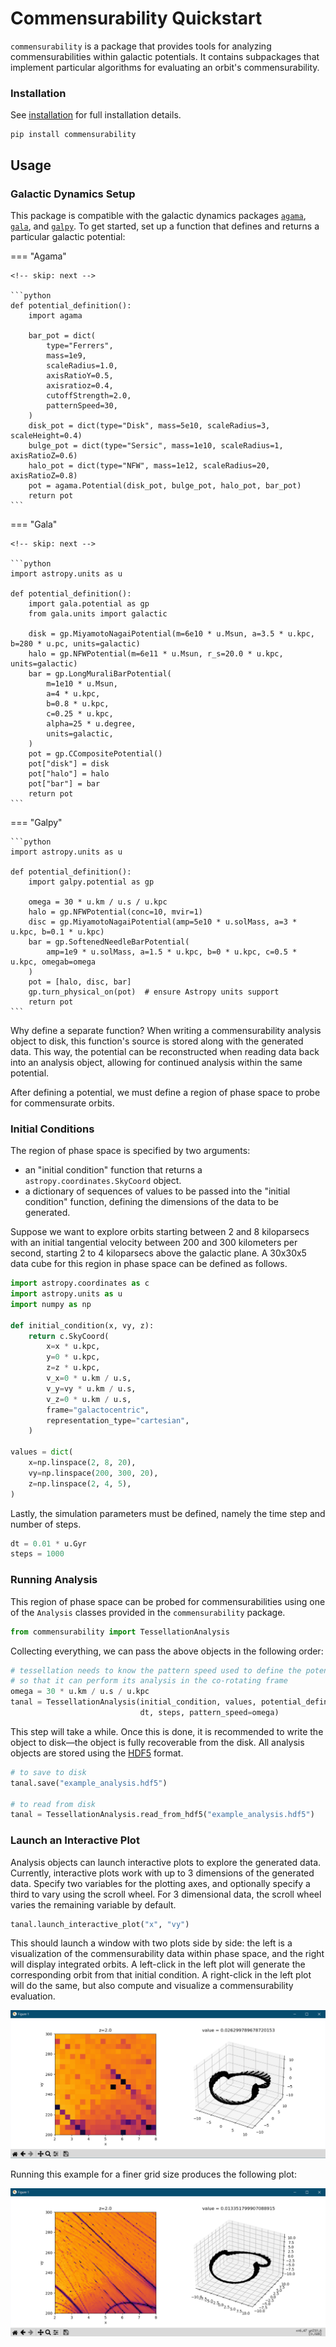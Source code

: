 # Commensurability Quickstart

`commensurability` is a package that provides tools for analyzing commensurabilities within galactic potentials. It contains subpackages that implement particular algorithms for evaluating an orbit's commensurability.

### Installation

See [installation](installation.md) for full installation details.

```
pip install commensurability
```

## Usage

### Galactic Dynamics Setup

This package is compatible with the galactic dynamics packages [`agama`](https://github.com/GalacticDynamics-Oxford/Agama), [`gala`](https://gala-astro.readthedocs.io/en/latest/), and [`galpy`](https://docs.galpy.org/en/latest/). To get started, set up a function that defines and returns a particular galactic potential:

=== "Agama"

    <!-- skip: next -->

    ```python
    def potential_definition():
        import agama

        bar_pot = dict(
            type="Ferrers",
            mass=1e9,
            scaleRadius=1.0,
            axisRatioY=0.5,
            axisratioz=0.4,
            cutoffStrength=2.0,
            patternSpeed=30,
        )
        disk_pot = dict(type="Disk", mass=5e10, scaleRadius=3, scaleHeight=0.4)
        bulge_pot = dict(type="Sersic", mass=1e10, scaleRadius=1, axisRatioZ=0.6)
        halo_pot = dict(type="NFW", mass=1e12, scaleRadius=20, axisRatioZ=0.8)
        pot = agama.Potential(disk_pot, bulge_pot, halo_pot, bar_pot)
        return pot
    ```

=== "Gala"

    <!-- skip: next -->

    ```python
    import astropy.units as u

    def potential_definition():
        import gala.potential as gp
        from gala.units import galactic

        disk = gp.MiyamotoNagaiPotential(m=6e10 * u.Msun, a=3.5 * u.kpc, b=280 * u.pc, units=galactic)
        halo = gp.NFWPotential(m=6e11 * u.Msun, r_s=20.0 * u.kpc, units=galactic)
        bar = gp.LongMuraliBarPotential(
            m=1e10 * u.Msun,
            a=4 * u.kpc,
            b=0.8 * u.kpc,
            c=0.25 * u.kpc,
            alpha=25 * u.degree,
            units=galactic,
        )
        pot = gp.CCompositePotential()
        pot["disk"] = disk
        pot["halo"] = halo
        pot["bar"] = bar
        return pot
    ```

=== "Galpy"

    ```python
    import astropy.units as u

    def potential_definition():
        import galpy.potential as gp

        omega = 30 * u.km / u.s / u.kpc
        halo = gp.NFWPotential(conc=10, mvir=1)
        disc = gp.MiyamotoNagaiPotential(amp=5e10 * u.solMass, a=3 * u.kpc, b=0.1 * u.kpc)
        bar = gp.SoftenedNeedleBarPotential(
            amp=1e9 * u.solMass, a=1.5 * u.kpc, b=0 * u.kpc, c=0.5 * u.kpc, omegab=omega
        )
        pot = [halo, disc, bar]
        gp.turn_physical_on(pot)  # ensure Astropy units support
        return pot
    ```

Why define a separate function? When writing a commensurability analysis object to disk, this function's source is stored along with the generated data. This way, the potential can be reconstructed when reading data back into an analysis object, allowing for continued analysis within the same potential.

After defining a potential, we must define a region of phase space to probe for commensurate orbits.

### Initial Conditions

The region of phase space is specified by two arguments:

- an "initial condition" function that returns a `astropy.coordinates.SkyCoord` object.
- a dictionary of sequences of values to be passed into the "initial condition" function, defining the dimensions of the data to be generated.

Suppose we want to explore orbits starting between 2 and 8 kiloparsecs with an initial tangential velocity between 200 and 300 kilometers per second, starting 2 to 4 kiloparsecs above the galactic plane. A 30x30x5 data cube for this region in phase space can be defined as follows.

```python
import astropy.coordinates as c
import astropy.units as u
import numpy as np

def initial_condition(x, vy, z):
    return c.SkyCoord(
        x=x * u.kpc,
        y=0 * u.kpc,
        z=z * u.kpc,
        v_x=0 * u.km / u.s,
        v_y=vy * u.km / u.s,
        v_z=0 * u.km / u.s,
        frame="galactocentric",
        representation_type="cartesian",
    )

values = dict(
    x=np.linspace(2, 8, 20),
    vy=np.linspace(200, 300, 20),
    z=np.linspace(2, 4, 5),
)
```

Lastly, the simulation parameters must be defined, namely the time step and number of steps.

```python
dt = 0.01 * u.Gyr
steps = 1000
```

### Running Analysis

This region of phase space can be probed for commensurabilities using one of the `Analysis` classes provided in the `commensurability` package.

```python
from commensurability import TessellationAnalysis
```

Collecting everything, we can pass the above objects in the following order:

```python
# tessellation needs to know the pattern speed used to define the potential
# so that it can perform its analysis in the co-rotating frame
omega = 30 * u.km / u.s / u.kpc
tanal = TessellationAnalysis(initial_condition, values, potential_definition,
                             dt, steps, pattern_speed=omega)
```

This step will take a while. Once this is done, it is recommended to write the object to disk—the object is fully recoverable from the disk. All analysis objects are stored using the [HDF5](https://www.hdfgroup.org/solutions/hdf5/) format.

```python
# to save to disk
tanal.save("example_analysis.hdf5")

# to read from disk
tanal = TessellationAnalysis.read_from_hdf5("example_analysis.hdf5")
```

### Launch an Interactive Plot

Analysis objects can launch interactive plots to explore the generated data. Currently, interactive plots work with up to 3 dimensions of the generated data. Specify two variables for the plotting axes, and optionally specify a third to vary using the scroll wheel. For 3 dimensional data, the scroll wheel varies the remaining variable by default.

<!-- skip: next -->

```python
tanal.launch_interactive_plot("x", "vy")
```

This should launch a window with two plots side by side: the left is a visualization of the commensurability data within phase space, and the right will display integrated orbits. A left-click in the left plot will generate the corresponding orbit from that initial condition. A right-click in the left plot will do the same, but also compute and visualize a commensurability evaluation.

![Interactive dual plot window](plots.PNG)

Running this example for a finer grid size produces the following plot:

![Interactive dual plot window with higher resolution phase diagram](plots_large.PNG)
